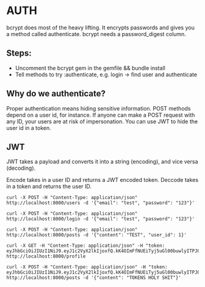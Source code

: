 

# AUTH

bcrypt does most of the heavy lifting. It encrypts passwords and gives you a method called authenticate.
bcrypt needs a password_digest column.

## Steps:

- Uncomment the bcrypt gem in the gemfile && bundle install
- Tell methods to try :authenticate, e.g. login -> find user and authenticate

## Why do we authenticate?

Proper authentication means hiding sensitive information. POST methods depend on a user id, for instance. If anyone can make a POST request with any ID, your users are at risk of impersonation. You can use JWT to hide the user id in a token.

## JWT

JWT takes a payload and converts it into a string (encoding), and vice versa (decoding).

Encode takes in a user ID and returns a JWT encoded token.
Deccode takes in a token and returns the user ID.

```
curl -X POST -H "Content-Type: application/json" http://localhost:8000/users -d '{"email": "test", "password": "123"}'

curl -X POST -H "Content-Type: application/json" http://localhost:8000/login -d '{"email": "test", "password": "123"}'

curl -X POST -H "Content-Type: application/json" http://localhost:8000/posts -d '{"content": "TEST", "user_id": 1}'

curl -X GET -H "Content-Type: application/json" -H "token: eyJhbGciOiJIUzI1NiJ9.eyJ1c2VyX2lkIjoxfQ.kK4OImFfNUEiTyj5uGl00buwlyITPJQHKBzpeRH6lOM" http://localhost:8000/profile

curl -X POST -H "Content-Type: application/json" -H "token: eyJhbGciOiJIUzI1NiJ9.eyJ1c2VyX2lkIjoxfQ.kK4OImFfNUEiTyj5uGl00buwlyITPJQHKBzpeRH6lOM" http://localhost:8000/posts -d '{"content": "TOKENS HOLY SHIT"}'
```


